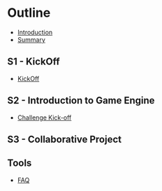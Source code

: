 # Outline


* [Introduction](README.md)             <!--Guillaume-->
* [Summary](SUMMARY.md)             <!--Guillaume-->

## S1 - KickOff

* [KickOff](kick-off/intro.md)             <!--Guillaume-->

## S2 - Introduction to Game Engine

* [Challenge Kick-off](game-engine/intro.md)

## S3 - Collaborative Project

## Tools

* [FAQ](faq.md)

<!--Sur la base des sujets PDRs-->

